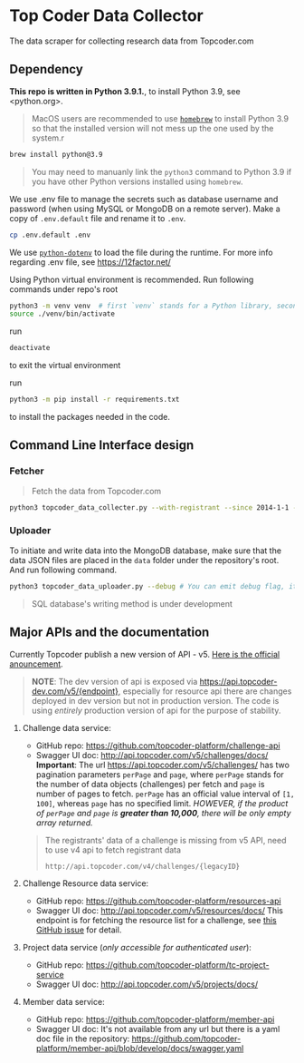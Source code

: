 # Top Coder Data Collector

The data scraper for collecting research data from Topcoder.com

## Dependency

**This repo is written in Python 3.9.1.**, to install Python 3.9, see <python.org>.

> MacOS users are recommended to use [`homebrew`](https://formulae.brew.sh/formula/python@3.9) to install Python 3.9 so that the installed version will not mess up the one used by the system.r
>

```sh
brew install python@3.9
```

>
> You may need to manuanly link the `python3` command to Python 3.9 if you have other Python versions installed using `homebrew`.

We use .env file to manage the secrets such as database username and password (when using MySQL or MongoDB on a remote server). Make a copy of `.env.default` file and rename it to `.env`.

```sh
cp .env.default .env
```

We use [`python-dotenv`](https://github.com/theskumar/python-dotenv) to load the file during the runtime. For more info regarding .env file, see <https://12factor.net/>

Using Python virtual environment is recommended. Run following commands under repo's root

```sh
python3 -m venv venv  # first `venv` stands for a Python library, second one is the folder's name
source ./venv/bin/activate
```

run

```sh
deactivate
```

to exit the virtual environment

run

```sh
python3 -m pip install -r requirements.txt
```

to install the packages needed in the code.

## Command Line Interface design

### Fetcher

> Fetch the data from Topcoder.com

```sh
python3 topcoder_data_collecter.py --with-registrant --since 2014-1-1 --to 2020-12-31 --proxy 1080
```

### Uploader

To initiate and write data into the MongoDB database, make sure that the data JSON files are placed in the `data` folder under the repository's root. And run following command.

```sh
python3 topcoder_data_uploader.py --debug # You can emit debug flag, it will print less information
```

> SQL database's writing method is under development

## Major APIs and the documentation

Currently Topcoder publish a new version of API - v5. [Here is the official anouncement](https://www.topcoder.com/an-update-from-the-product-development-team-challenge-v5-api-release/).

> **NOTE**: The dev version of api is exposed via <https://api.topcoder-dev.com/v5/{endpoint}>, especially for resource api there are changes deployed in dev version but not in production version. The code is using _entirely_ production version of api for the purpose of stability.

1. Challenge data service:
   * GitHub repo: <https://github.com/topcoder-platform/challenge-api>
   * Swagger UI doc: <http://api.topcoder.com/v5/challenges/docs/>
   **Important**: The url <https://api.topcoder.com/v5/challenges/> has two pagination parameters `perPage` and `page`, where `perPage` stands for the number of data objects (challenges) per fetch and `page` is number of pages to fetch. `perPage` has an official value interval of `[1, 100]`, whereas `page` has no specified limit. _HOWEVER, if the product of `perPage` and `page` is **greater than 10,000**, there will be only empty array returned._

   > The registrants' data of a challenge is missing from v5 API, need to use v4 api to fetch registrant data
   >
   > ```sh
   > http://api.topcoder.com/v4/challenges/{legacyID}
   > ```

2. Challenge Resource data service:
   * GitHub repo: <https://github.com/topcoder-platform/resources-api>
   * Swagger UI doc: <http://api.topcoder.com/v5/resources/docs/>
   This endpoint is for fetching the resource list for a challenge, see [this GitHub issue](https://github.com/topcoder-platform/challenge-api/issues/367) for detail.

3. Project data service (_only accessible for authenticated user_):
   * GitHub repo: <https://github.com/topcoder-platform/tc-project-service>
   * Swagger UI doc: <http://api.topcoder.com/v5/projects/docs/>

4. Member data service:
   * GitHub repo: <https://github.com/topcoder-platform/member-api>
   * Swagger UI doc: It's not available from any url but there is a yaml doc file in the repository: <https://github.com/topcoder-platform/member-api/blob/develop/docs/swagger.yaml>
